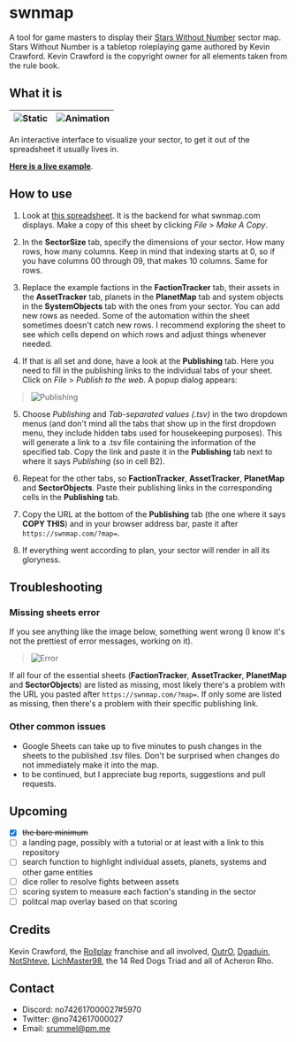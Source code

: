 # swnmap
A tool for game masters to display their [Stars Without Number](https://www.drivethrurpg.com/product/226996/Stars-Without-Number-Revised-Edition) sector map. 
Stars Without Number is a tabletop roleplaying game authored by Kevin Crawford. Kevin Crawford is the copyright owner for all elements taken from the rule book.

## What it is
![Static](https://i.imgur.com/iTSJ5re.png) | ![Animation](https://media.giphy.com/media/h4HdSpDE6tzOYY8xPY/giphy.gif)
------------------------------------------ | ------------------------------------------------------------------------ 

An interactive interface to visualize your sector, to get it out of the spreadsheet it usually lives in. 

[**Here is a live example**](https://swnmap.com/?map=https%3A%2F%2Fdocs.google.com%2Fspreadsheets%2Fd%2Fe%2F2PACX-1vQEsoaT4oSSpbc7S6DZpAHBnLu6Glfc7-arPAhS_kRA_z2lQK5I1U2wIc9y5av2o_A5ZuWh4TTCiawN%2Fpub%3Fgid%3D1077502528%26single%3Dtrue%26output%3Dtsv).


## How to use
1. Look at [this spreadsheet](https://docs.google.com/spreadsheets/d/1SAKnTVEeDAIW6LuhZSDtxsGMzxce-zj4CmaUKilSSB0/edit?usp=sharing). 
It is the backend for what swnmap.com displays. Make a copy of this sheet by clicking _File_ > _Make A Copy_. 

2. In the **SectorSize** tab, specify the dimensions of your sector. How many rows, how many columns. Keep in mind that
indexing starts at 0, so if you have columns 00 through 09, that makes 10 columns. Same for rows.

3. Replace the example factions in the **FactionTracker** tab, their assets in the **AssetTracker** tab, planets in the **PlanetMap** tab and system objects in the **SystemObjects** tab with the ones from your sector. You can add new
rows as needed. Some of the automation within the sheet sometimes doesn't catch new rows. I recommend exploring the sheet to see which
cells depend on which rows and adjust things whenever needed.

4. If that is all set and done, have a look at the **Publishing** tab. Here you need to fill in the publishing links to the 
individual tabs of your sheet. Click on _File_ > _Publish to the web_. A popup dialog appears: 
> ![Publishing](https://i.imgur.com/PI2JPdw.png) 

5. Choose _Publishing_ and _Tab-separated values (.tsv)_ in the two dropdown menus (and don't mind all the tabs that show up
in the first dropdown menu, they include hidden tabs used for housekeeping purposes). This will generate a link to a .tsv 
file containing the information of the specified tab. Copy the link and paste it in the **Publishing** tab next to where it
says _Publishing_ (so in cell B2).

6. Repeat for the other tabs, so **FactionTracker**, **AssetTracker**, **PlanetMap** and **SectorObjects**. Paste their publishing
links in the corresponding cells in the **Publishing** tab.

7. Copy the URL at the bottom of the **Publishing** tab (the one where it says **COPY THIS**) and in your browser address bar,
paste it after `https://swnmap.com/?map=`.

8. If everything went according to plan, your sector will render in all its gloryness.


## Troubleshooting


### Missing sheets error
If you see anything like the image below, something went wrong (I know it's not the prettiest of error messages, working on it).

> ![Error](https://i.imgur.com/nB7zaXa.png)

If all four of the essential sheets (**FactionTracker**, **AssetTracker**, **PlanetMap** and **SectorObjects**) are listed
as missing, most likely there's a problem with the URL you pasted after `https://swnmap.com/?map=`. If only some are listed
as missing, then there's a problem with their specific publishing link. 

### Other common issues

* Google Sheets can take up to five minutes to push changes in the sheets to the published .tsv files. Don't be surprised
when changes do not immediately make it into the map.
* to be continued, but I appreciate bug reports, suggestions and pull requests. 


## Upcoming
- [x] ~~the bare minimum~~
- [ ] a landing page, possibly with a tutorial or at least with a link to this repository
- [ ] search function to highlight individual assets, planets, systems and other game entities
- [ ] dice roller to resolve fights between assets
- [ ] scoring system to measure each faction's standing in the sector
- [ ] politcal map overlay based on that scoring

## Credits
Kevin Crawford, the [Rollplay](https://twitter.com/rollplay) franchise and all involved, [OutrO](https://www.twitch.tv/outro1), [Dgaduin](https://github.com/Dgaduin), 
[NotShteve](https://twitter.com/NotShteve), [LichMaster98](https://github.com/LichMaster98), the 14 Red Dogs Triad and all of Acheron Rho.

## Contact
* Discord: no742617000027#5970
* Twitter: @no742617000027
* Email: srummel@pm.me 
